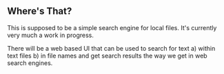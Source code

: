 ## Where's That?

This is supposed to be a simple search engine for local files. It's currently very much a work in progress.

There will be a web based UI that can be used to search for text a) within text files b) in file names and get search results the way we get in web search engines.